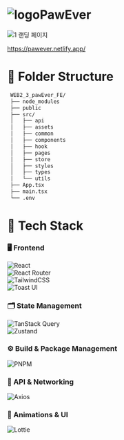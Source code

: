 # ![logo](https://github.com/user-attachments/assets/83f5883f-7b71-4489-b083-d8e54c4e7095)PawEver

![1  랜딩 페이지](https://github.com/user-attachments/assets/56e46f8b-90f0-4ec9-90e4-ee165d009b4c)

https://pawever.netlify.app/

# 📂 Folder Structure

```diff
 WEB2_3_pawEver_FE/
 ├── node_modules
 ├── public
 ├── src/
 │   ├── api
 │   ├── assets
 │   ├── common
 │   ├── components
 │   ├── hook
 │   ├── pages
 │   ├── store
 │   ├── styles
 │   ├── types
 │   └── utils
 ├── App.tsx
 ├── main.tsx
 └── .env
```

# 🚀 Tech Stack

### 🖥️ Frontend  
![React](https://img.shields.io/badge/React-20232A?style=for-the-badge&logo=react&logoColor=61DAFB)  
![React Router](https://img.shields.io/badge/React_Router-CA4245?style=for-the-badge&logo=react-router&logoColor=white)  
![TailwindCSS](https://img.shields.io/badge/TailwindCSS-06B6D4?style=for-the-badge&logo=tailwindcss&logoColor=white)  
![Toast UI](https://img.shields.io/badge/Toast_UI-007ACC?style=for-the-badge)  

### 🗂️ State Management  
![TanStack Query](https://img.shields.io/badge/TanStack_Query-FF4154?style=for-the-badge&logo=react-query&logoColor=white)  
![Zustand](https://img.shields.io/badge/Zustand-333333?style=for-the-badge)  

### ⚙️ Build & Package Management  
![PNPM](https://img.shields.io/badge/PNPM-F69220?style=for-the-badge&logo=pnpm&logoColor=white)  

### 🔌 API & Networking  
![Axios](https://img.shields.io/badge/Axios-5A29E4?style=for-the-badge)  

### 🎨 Animations & UI  
![Lottie](https://img.shields.io/badge/Lottie-1A2C50?style=for-the-badge&logo=lottiefiles&logoColor=white)  
